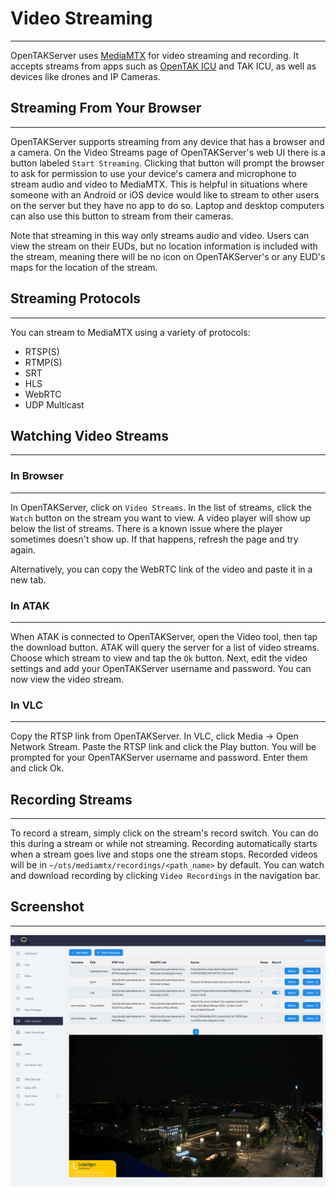 # Video Streaming

***

OpenTAKServer uses [MediaMTX](https://github.com/bluenviron/mediamtx) for video streaming and recording. It accepts
streams from apps such as [OpenTAK ICU](https://github.com/brian7704/OpenTAK_ICU) and TAK ICU, as well as devices like drones and IP Cameras.

## Streaming From Your Browser

***

OpenTAKServer supports streaming from any device that has a browser and a camera. On the Video Streams page of
OpenTAKServer's web UI there is a button labeled `Start Streaming`. Clicking that button will prompt the browser to ask
for permission to use your device's camera and microphone to stream audio and video to MediaMTX. This is helpful in situations
where someone with an Android or iOS device would like to stream to other users on the server but they have no app to do so.
Laptop and desktop computers can also use this button to stream from their cameras.

Note that streaming in this way only streams audio and video. Users can view the stream on their EUDs, but no location
information is included with the stream, meaning there will be no icon on OpenTAKServer's or any EUD's maps for the location
of the stream.

## Streaming Protocols

***

You can stream to MediaMTX using a variety of protocols:

- RTSP(S)
- RTMP(S)
- SRT
- HLS
- WebRTC
- UDP Multicast

## Watching Video Streams

***

### In Browser

***

In OpenTAKServer, click on `Video Streams`. In the list of streams, click the `Watch` button on the stream you want to view.
A video player will show up below the list of streams. There is a known issue where the player sometimes doesn't show up.
If that happens, refresh the page and try again.

Alternatively, you can copy the WebRTC link of the video and paste it in a new tab.

### In ATAK

***

When ATAK is connected to OpenTAKServer, open the Video tool, then tap the download button. ATAK will query the server
for a list of video streams. Choose which stream to view and tap the `Ok` button. Next, edit the video settings and add your
OpenTAKServer username and password. You can now view the video stream.

### In VLC

***

Copy the RTSP link from OpenTAKServer. In VLC, click Media -> Open Network Stream. Paste the RTSP link and click the Play
button. You will be prompted for your OpenTAKServer username and password. Enter them and click Ok.

## Recording Streams

***

To record a stream, simply click on the stream's record switch. You can do this during a stream or while not streaming.
Recording automatically starts when a stream goes live and stops one the stream stops. Recorded videos will be in
`~/ots/mediamtx/recordings/<path_name>` by default. You can watch and download recording by clicking `Video Recordings`
in the navigation bar.

## Screenshot

***

![!Video Streams](images/video_streams.png)